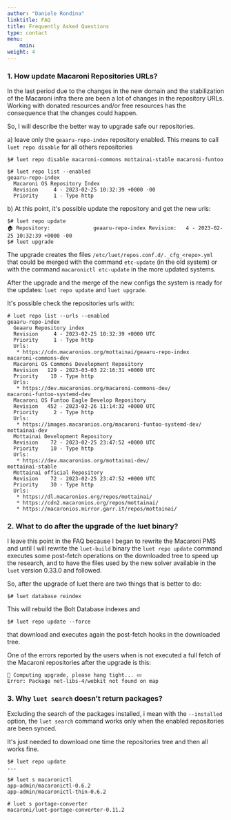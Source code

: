 ```yaml
---
author: "Daniele Rondina"
linktitle: FAQ
title: Frequently Asked Questions
type: contact
menu:
    main:
weight: 4
---
```


### **1. How update Macaroni Repositories URLs?**

In the last period due to the changes in the new domain and the stabilization of
the Macaroni infra there are been a lot of changes in the repository URLs.
Working with donated resources and/or free resources has the consequence that the
changes could happen.

So, I will describe the better way to upgrade safe our repositories.

a) leave only the `geaaru-repo-index` repository enabled.
This means to call `luet repo disable` for all others repositories

```
$# luet repo disable macaroni-commons mottainai-stable macaroni-funtoo

$# luet repo list --enabled
geaaru-repo-index
  Macaroni OS Repository Index
  Revision     4 - 2023-02-25 10:32:39 +0000 -00
  Priority     1 - Type http

```

b) At this point, it's possible update the repository and get the new urls:

```
$# luet repo update
🏠 Repository:              geaaru-repo-index Revision:   4 - 2023-02-25 10:32:39 +0000 -00
$# luet upgrade
```

The upgrade creates the files `/etc/luet/repos.conf.d/._cfg_<repo>.yml` that could be merged with the
command `etc-update` (in the old system) or with the command `macaronictl etc-update`
in the more updated systems.

After the upgrade and the merge of the new configs the system is ready for the
updates: `luet repo update` and `luet upgrade`.

It's possible check the repositories urls with:

```
# luet repo list --urls --enabled
geaaru-repo-index
  Geaaru Repository index
  Revision     4 - 2023-02-25 10:32:39 +0000 UTC
  Priority     1 - Type http
  Urls:
   * https://cdn.macaronios.org/mottainai/geaaru-repo-index
macaroni-commons-dev
  Macaroni OS Commons Development Repository
  Revision   129 - 2023-03-03 22:16:31 +0000 UTC
  Priority    10 - Type http
  Urls:
   * https://dev.macaronios.org/macaroni-commons-dev/
macaroni-funtoo-systemd-dev
  Macaroni OS Funtoo Eagle Develop Repository
  Revision   452 - 2023-02-26 11:14:32 +0000 UTC
  Priority     2 - Type http
  Urls:
   * https://images.macaronios.org/macaroni-funtoo-systemd-dev/
mottainai-dev
  Mottainai Development Repository
  Revision    72 - 2023-02-25 23:47:52 +0000 UTC
  Priority    10 - Type http
  Urls:
   * https://dev.macaronios.org/mottainai-dev/
mottainai-stable
  Mottainai official Repository
  Revision    72 - 2023-02-25 23:47:52 +0000 UTC
  Priority    30 - Type http
  Urls:
   * https://dl.macaronios.org/repos/mottainai/
   * https://cdn2.macaronios.org/repos/mottainai/
   * https://macaronios.mirror.garr.it/repos/mottainai/
```

### **2. What to do after the upgrade of the luet binary?**

I leave this point in the FAQ because I began to rewrite the Macaroni PMS and until
I will rewrite the `luet-build` binary the `luet repo update` command executes
some post-fetch operations on the downloaded tree to speed up the research,
and to have the files used by the new solver available in the `luet` 
version 0.33.0 and followed.

So, after the upgrade of luet there are two things that is better to do:

```
$# luet database reindex
```
This will rebuild the Bolt Database indexes and

```
$# luet repo update --force
```
that download and executes again the post-fetch hooks in the downloaded tree.

One of the errors reported by the users when is not executed a full fetch
of the Macaroni repositories after the upgrade is this:

```
🤔 Computing upgrade, please hang tight... 💤
Error: Package net-libs-4/webkit not found on map
```

### **3. Why `luet search` doesn't return packages?**

Excluding the search of the packages installed, i mean with the `--installed`
option, the `luet search` command works only when the enabled repositories are
been synced. 

It's just needed to download one time the repositories tree and then all works
fine.

```
$# luet repo update
...

$# luet s macaronictl
app-admin/macaronictl-0.6.2
app-admin/macaronictl-thin-0.6.2

# luet s portage-converter
macaroni/luet-portage-converter-0.11.2
```
